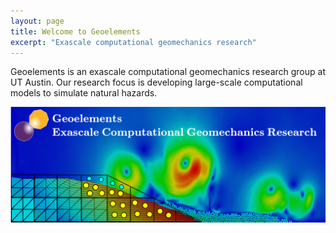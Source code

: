 ```yaml
---
layout: page
title: Welcome to Geoelements
excerpt: "Exascale computational geomechanics research"
---
```


Geoelements is an exascale computational geomechanics research group at UT Austin. Our research focus is developing large-scale computational models to simulate natural hazards.

![](/images/geoelements/banner.png)
